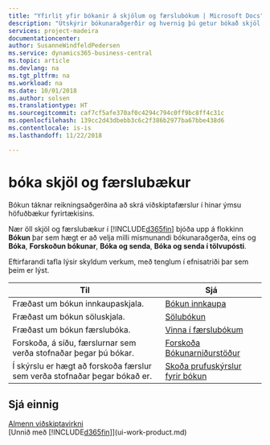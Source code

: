 ```yaml
---
title: "Yfirlit yfir bókanir á skjölum og færslubókum | Microsoft Docs"
description: "Útskýrir bókunaraðgerðir og hvernig þú getur bókað skjöl og færslubækur."
services: project-madeira
documentationcenter: 
author: SusanneWindfeldPedersen
ms.service: dynamics365-business-central
ms.topic: article
ms.devlang: na
ms.tgt_pltfrm: na
ms.workload: na
ms.date: 10/01/2018
ms.author: solsen
ms.translationtype: HT
ms.sourcegitcommit: caf7cf5afe370af0c4294c794c0ff9bc8ff4c31c
ms.openlocfilehash: 139cc2d43dbebb3c6c2f386b2977ba67bbe438d6
ms.contentlocale: is-is
ms.lasthandoff: 11/22/2018

---
```

# <a name="post-documents-and-journals"></a>bóka skjöl og færslubækur
Bókun táknar reikningsaðgerðina að skrá viðskiptafærslur í hinar ýmsu höfuðbækur fyrirtækisins.

Nær öll skjöl og færslubækur í [!INCLUDE[d365fin](includes/d365fin_md.md)] bjóða upp á flokkinn **Bókun** þar sem hægt er að velja milli mismunandi bókunaraðgerða, eins og **Bóka**, **Forskoðun bókunar**, **Bóka og senda**, **Bóka og senda í tölvupósti**.

Eftirfarandi tafla lýsir skyldum verkum, með tenglum í efnisatriði þar sem þeim er lýst.

| Til | Sjá |
| --- | --- |
| Fræðast um bókun innkaupaskjala. |[Bókun innkaupa](ui-post-purchases.md) |
| Fræðast um bókun söluskjala. |[Sölubókun](ui-post-sales.md) |
| Fræðast um bókun færslubóka. |[Vinna í færslubókum](ui-work-general-journals.md) |
| Forskoða, á síðu, færslurnar sem verða stofnaðar þegar þú bókar. |[Forskoða Bókunarniðurstöður](ui-how-preview-post-results.md) |
| Í skýrslu er hægt að forskoða færslur sem verða stofnaðar þegar bókað er. |[Skoða prufuskýrslur fyrir bókun](ui-how-view-test-reports-posting.md) |

## <a name="see-also"></a>Sjá einnig
[Almenn viðskiptavirkni](ui-across-business-areas.md)  
[Unnið með [!INCLUDE[d365fin](includes/d365fin_md.md)]](ui-work-product.md)


